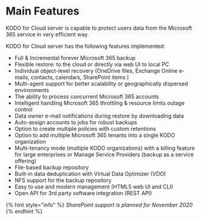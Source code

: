 # Main Features

KODO for Cloud server is capable to protect users data from the Microsoft 365 service in very efficient way. 

KODO for Cloud server has the following features implemented: 

* Full & Incremental forever Microsoft 365 backup 
* Flexible restore: to the cloud or directly via web UI to local PC
* Individual object-level recovery \(OneDrive files, Exchange Online e-mails, contacts, calendars, SharePoint items \)
* Multi-agent support for better scalability or geographically dispersed environments
* The ability to process concurrent Microsoft 365 accounts 
* Intelligent handling Microsoft 365 throttling & resource limits outage control
* Data owner e-mail notifications during restore by downloading data
* Auto-assign accounts to jobs for robust backups
* Option to create multiple policies with custom retentions 
* Option to add multiple Microsoft 365 tenants into a single KODO organization 
* Multi-tenancy mode \(multiple KODO organizations\) with a billing feature for large enterprises or Manage Service Providers \(backup as a service offering\)
* File-based backup repository
* Built-in data deduplication with Virtual Data Optimizer \(VDO\)
* NFS support for the backup repository
* Easy to use and modern management \(HTML5 web UI and CLI\)
* Open API for 3rd party software integration \(REST API\)

{% hint style="info" %}
_SharePoint support is planned for November 2020_
{% endhint %}

